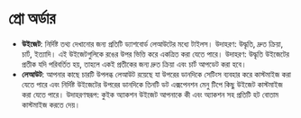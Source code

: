 # **প্রো অর্ডার**

- **উইজেট**: নির্দিষ্ট তথ্য দেখানোর জন্য প্রতিটি ড্যাশবোর্ড লেআউটের মধ্যে টাইলস। উদাহরণ: উদ্ধৃতি, দ্রুত ক্রিয়া, চার্ট, ইত্যাদি। এই উইজেটগুলিকে রঙের উপর ভিত্তি করে একত্রিত করা যেতে পারে। উদাহরণ: উদ্ধৃতি উইজেটের প্রতীক যদি পরিবর্তিত হয়, তাহলে একই প্রতীকের জন্য দ্রুত ক্রিয়া এবং চার্ট আপডেট করা হবে।
- **লেআউট**: আপনার কাছে চারটি উপলব্ধ লেআউট রয়েছে যা উপরের ডানদিকে সেটিংস ব্যবহার করে কাস্টমাইজ করা যেতে পারে এবং নির্দিষ্ট উইজেটের উপরের ডানদিকে তিনটি ডট এক্সপেনশন মেনু টিপে কিছু উইজেট কাস্টমাইজ করা যেতে পারে। উদাহরণস্বরূপ: কুইক অ্যাকশন উইজেট আপনাকে কী এবং অ্যাকশন সহ প্রতিটি হট বোতাম কাস্টমাইজ করতে দেয়।

